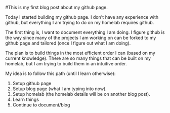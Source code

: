 #This is my first blog post about my github page.

Today I started building my github page. I don't have any experience with github, but 
everything I am trying to do on my homelab requires github.

The first thing is, I want to document everything I am doing. 
I figure github is the way since many of the projects I am working on can be forked to 
my github page and tailored (once I figure out what I am doing).

The plan is to build things in the most efficient order I can (based on my current knowledge).
There are so many things that can be built on my homelab, but I am trying to build them 
in an intuitive order.

My idea is to follow this path (until I learn otherwise):

1. Setup github page
2. Setup blog page (what I am typing into now).
3. Setup homelab (the homelab details will be on another blog post).
4. Learn things
5. Continue to document/blog
